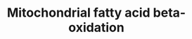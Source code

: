 ---
authors:
- ReactomeTeam
- Eweitz
description: 'Beta-oxidation begins once fatty acids have been imported into the mitochondrial
  matrix by carnitine acyltransferases. The beta-oxidation spiral of fatty acids metabolism
  involves the repetitive removal of two carbon units from the fatty acyl chain. There
  are four steps to this process: oxidation, hydration, a second oxidation, and finally
  thiolysis. The last step releases the two-carbon acetyl-CoA and a ready primed acyl-CoA
  that takes another turn down the spiral. In total each turn of the beta-oxidation
  spiral produces one NADH, one FADH2, and one acetyl-CoA.<p>Further oxidation of
  acetyl-CoA via the tricarboxylic acid cycle generates additional FADH2 and NADH.
  All reduced cofactors are used by the mitochondrial electron transport chain to
  form ATP. The complete oxidation of a fatty acid molecule produces numerous ATP
  molecules. Palmitate, used as the model here, produces 129 ATPs.<p>Beta-oxidation
  pathways differ for saturated and unsaturated fatty acids. The beta-oxidation of
  saturated fatty acids requires four different enzymatic steps. Beta-oxidation produces
  and consumes intermediates with a trans configuration; unsaturated fatty acids that
  have bonds in the cis configuration require three separate enzymatic steps to prepare
  these molecules for the beta-oxidation pathway.  View original pathway at [http://www.reactome.org/PathwayBrowser/#DIAGRAM=77289
  Reactome].'
last-edited: 2021-05-22
organisms:
- Homo sapiens
redirect_from:
- /index.php/Pathway:WP4034
- /instance/WP4034
revision: null
schema-jsonld:
- '@context': https://schema.org/
  '@id': https://wikipathways.github.io/pathways/WP4034.html
  '@type': Dataset
  creator:
    '@type': Organization
    name: WikiPathways
  description: 'Beta-oxidation begins once fatty acids have been imported into the
    mitochondrial matrix by carnitine acyltransferases. The beta-oxidation spiral
    of fatty acids metabolism involves the repetitive removal of two carbon units
    from the fatty acyl chain. There are four steps to this process: oxidation, hydration,
    a second oxidation, and finally thiolysis. The last step releases the two-carbon
    acetyl-CoA and a ready primed acyl-CoA that takes another turn down the spiral.
    In total each turn of the beta-oxidation spiral produces one NADH, one FADH2,
    and one acetyl-CoA.<p>Further oxidation of acetyl-CoA via the tricarboxylic acid
    cycle generates additional FADH2 and NADH. All reduced cofactors are used by the
    mitochondrial electron transport chain to form ATP. The complete oxidation of
    a fatty acid molecule produces numerous ATP molecules. Palmitate, used as the
    model here, produces 129 ATPs.<p>Beta-oxidation pathways differ for saturated
    and unsaturated fatty acids. The beta-oxidation of saturated fatty acids requires
    four different enzymatic steps. Beta-oxidation produces and consumes intermediates
    with a trans configuration; unsaturated fatty acids that have bonds in the cis
    configuration require three separate enzymatic steps to prepare these molecules
    for the beta-oxidation pathway.  View original pathway at [http://www.reactome.org/PathwayBrowser/#DIAGRAM=77289
    Reactome].'
  keywords:
  - (S)-3-Hydroxydodecanoyl-CoA
  - (S)-3-Hydroxyhexadecanoyl-CoA
  - (S)-3-Hydroxytetradecanoyl-CoA
  - (S)-Hydroxydecanoyl-CoA
  - (S)-Hydroxyhexanoyl-CoA
  - (S)-Hydroxyoctanoyl-CoA
  - 2-trans-4-cis-decadienoyl-CoA
  - 2-trans-Dodecenoyl-CoA
  - 2xMMAA:2xMUT:AdoCbl
  - 3-Oxodecanoyl-CoA
  - 3-Oxododecanoyl-CoA
  - 3-Oxohexanoyl-CoA
  - 3-Oxooctanoyl-CoA
  - 3-Oxopalmitoyl-CoA
  - 3-Oxotetradecanoyl-CoA
  - 3-trans-decenoyl-CoA
  - 3HB-CoA
  - 3OA-CoA
  - 4-cis-decenoyl-CoA
  - 5'-monophosphate
  - 6x(Btn-PCCA:PCCB)
  - ACA-CoA
  - 'ACAA2 '
  - ACAA2 tetramer
  - ACAD10
  - ACAD11
  - 'ACADL '
  - ACADL tetramer
  - 'ACADM '
  - ACADM tetramer
  - 'ACADS '
  - ACADS tetramer
  - 'ACADVL '
  - ACADVL dimer
  - ACBD6
  - 'ACBD6 '
  - ACBD6:LCFA-CoA
  - 'ACBD7 '
  - 'ACOT1 '
  - 'ACOT11 '
  - 'ACOT12 '
  - 'ACOT13 '
  - 'ACOT2 '
  - ACOT2,9, THEM4,5
  - 'ACOT7 '
  - 'ACOT7L '
  - 'ACOT9 '
  - ACSF2
  - 'ACSM3 '
  - ACSM3,ACSM6
  - 'ACSM6 '
  - ADP
  - ATP
  - Ac-CoA
  - 'AdoCbl '
  - BH-CoA
  - BT-CoA
  - BUT
  - 'Btn-PCCA '
  - CO2
  - CoA-SH
  - Crotonoyl-CoA
  - Cytosolic ACOTs,
  - 'DBI '
  - DBI, (ACBD7)
  - DBI,ACBD7:MCFA-CoA,LCFA-CoA
  - DCI dimer
  - DEC-CoA
  - 'DECR1 '
  - DECR1 tetramer
  - DHB-CoA
  - 'ECHS1 '
  - ECHS1 hexamer
  - 'ECI1 '
  - FAD
  - FADH2
  - H+
  - H2O
  - 'HADH '
  - HADH dimer
  - 'HADHA '
  - 'HADHB '
  - HX-CoA
  - L-MM-CoA
  - LAU-CoA
  - 'LCFA '
  - LCFA-CoA
  - 'LCFA-CoA '
  - LIN-CoA
  - MCAT
  - MCEE
  - MCFA
  - 'MCFA '
  - MCFA, LCFA
  - MCFA-CoA
  - 'MCFA-CoA '
  - MCFA-CoA, LCFA-CoA
  - 'MECR '
  - MECR dimer
  - MEMA-CoA
  - 'MMAA '
  - 'MUT '
  - MYS-CoA
  - Mal-PPANT-S112-NDUFAB1
  - Malonyl-CoA
  - NAD+
  - NADH
  - NADP+
  - NADPH
  - Octanoyl-CoA
  - 'PCCB '
  - PCTP
  - PPANT-S112-NDUFAB1
  - PPi
  - PROP-CoA
  - PalmCoA
  - Pi
  - Protein
  - S-2MDPDA-CoA
  - S-2MPDA-CoA
  - SUCC-CoA
  - THEM4
  - 'THEM4 '
  - 'THEM5 '
  - Trifunctional
  - acyl-CoA
  - adenosine
  - cis,cis-3,6-Dodecadienoyl-CoA
  - dimer
  - tdec2-CoA
  - trans,cis-Lauro-2,6-dienoyl-CoA
  - trans-Hex-2-enoyl-CoA
  - trans-Hexadec-2-enoyl-CoA
  - trans-Oct-2-enoyl-CoA
  - trans-Tetradec-2-enoyl-CoA
  license: CC0
  name: Mitochondrial fatty acid beta-oxidation
seo: CreativeWork
title: Mitochondrial fatty acid beta-oxidation
wpid: WP4034
---